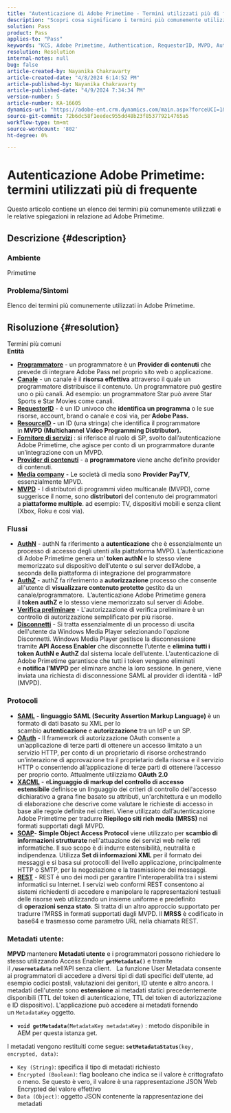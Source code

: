 ```yaml
---
title: "Autenticazione di Adobe Primetime - Termini utilizzati più di frequente"
description: "Scopri cosa significano i termini più comunemente utilizzati in Adobe Primetime."
solution: Pass
product: Pass
applies-to: "Pass"
keywords: "KCS, Adobe Primetime, Authentication, RequestorID, MVPD, AuthN, AuthZ, Adobe Pass"
resolution: Resolution
internal-notes: null
bug: false
article-created-by: Nayanika Chakravarty
article-created-date: "4/8/2024 6:14:52 PM"
article-published-by: Nayanika Chakravarty
article-published-date: "4/9/2024 7:34:34 PM"
version-number: 5
article-number: KA-16605
dynamics-url: "https://adobe-ent.crm.dynamics.com/main.aspx?forceUCI=1&pagetype=entityrecord&etn=knowledgearticle&id=db4a38e4-d3f5-ee11-a1fe-6045bd006295"
source-git-commit: 72b6dc58f1eedec955dd48b23f853779214765a5
workflow-type: tm+mt
source-wordcount: '802'
ht-degree: 0%

---
```


# Autenticazione Adobe Primetime: termini utilizzati più di frequente


Questo articolo contiene un elenco dei termini più comunemente utilizzati e le relative spiegazioni in relazione ad Adobe Primetime.

## Descrizione {#description}


### Ambiente

Primetime

### Problema/Sintomi

Elenco dei termini più comunemente utilizzati in Adobe Primetime.


## Risoluzione {#resolution}

Termini più comuni<br>
<b>Entità</b>

- <u><b>Programmatore</b></u> - un programmatore è un <b>Provider di contenuti</b> che prevede di integrare Adobe Pass nel proprio sito web o applicazione.
- <u><b>Canale</b></u> - un canale è il <b>risorsa effettiva</b> attraverso il quale un programmatore distribuisce il contenuto. Un programmatore può gestire uno o più canali. Ad esempio: un programmatore Star può avere Star Sports e Star Movies come canali.
- <u><b>RequestorID</b></u> - è un ID univoco che <b>identifica un programma</b> o le sue risorse, account, brand o canale e così via, per<b> Adobe Pass. </b>
- <u><b>ResourceID</b></u> - un ID (una stringa) che identifica il programmatore in<b> MVPD (Multichannel Video Programming Distributor). </b>
- <u><b>Fornitore di servizi</b></u> : si riferisce al ruolo di SP, svolto dall’autenticazione Adobe Primetime, che agisce per conto di un programmatore durante un’integrazione con un MVPD.
- <u><b>Provider di contenuti</b></u> - a <b>programmatore </b>viene anche definito provider di contenuti.
- <u><b>Media company</b></u> - Le società di media sono <b>Provider PayTV</b>, essenzialmente MPVD.
- <u><b>MVPD</b></u> - I distributori di programmi video multicanale (MVPD), come suggerisce il nome, sono <b>distributori</b> del contenuto dei programmatori a <b>piattaforme multiple</b>. ad esempio: TV, dispositivi mobili e senza client (Xbox, Roku e così via).


### Flussi

- <u><b>AuthN</b></u> - authN fa riferimento a <b>autenticazione</b> che è essenzialmente un processo di accesso degli utenti alla piattaforma MVPD. L’autenticazione di Adobe Primetime genera un’ <b>token authN </b>e lo stesso viene memorizzato sul dispositivo dell’utente o sul server dell’Adobe, a seconda della piattaforma di integrazione del programmatore
- <u><b>AuthZ</b></u> - authZ fa riferimento a <b>autorizzazione</b> processo che consente all&#39;utente di <b>visualizzare contenuto protetto</b> gestito da un canale/programmatore.  L’autenticazione Adobe Primetime genera il <b>token authZ</b> e lo stesso viene memorizzato sul server di Adobe.
- <u><b>Verifica preliminare</b></u> - L&#39;autorizzazione di verifica preliminare è un controllo di autorizzazione semplificato per più risorse.
- <u><b>Disconnetti</b></u> - Si tratta essenzialmente di un processo di uscita dell&#39;utente da Windows Media Player selezionando l&#39;opzione Disconnetti. Windows Media Player gestisce la disconnessione tramite <b>API Access Enabler</b> che disconnette l’utente e <b>elimina tutti i token AuthN e AuthZ</b> dal sistema locale dell’utente. L’autenticazione di Adobe Primetime garantisce che tutti i token vengano eliminati e <b>notifica l&#39;MVPD</b> per eliminare anche la loro sessione. In genere, viene inviata una richiesta di disconnessione SAML al provider di identità - IdP (MVPD).




### Protocoli

- <b><u>SAML</u></b> - <b>linguaggio SAML (Security Assertion Markup Language)</b> è un formato di dati basato su XML per lo scambio <b>autenticazione</b> e <b>autorizzazione</b> tra un IdP e un SP.
- <u><b>OAuth</b></u> - Il framework di autorizzazione OAuth consente a un’applicazione di terze parti di ottenere un accesso limitato a un servizio HTTP, per conto di un proprietario di risorse orchestrando un’interazione di approvazione tra il proprietario della risorsa e il servizio HTTP o consentendo all’applicazione di terze parti di ottenere l’accesso per proprio conto. Attualmente utilizziamo <b>OAuth 2.0</b>
- <b><u>XACML</u></b> - e<b>Linguaggio di markup del controllo di accesso estensibile</b> definisce un linguaggio dei criteri di controllo dell&#39;accesso dichiarativo a grana fine basato su attributi, un&#39;architettura e un modello di elaborazione che descrive come valutare le richieste di accesso in base alle regole definite nei criteri. Viene utilizzato dall’autenticazione Adobe Primetime per tradurre <b>Riepilogo siti rich media</b> <b>(MRSS)</b> nei formati supportati dagli MVPD.
- <b><u>SOAP</u></b>- <b>Simple Object Access Protocol</b> viene utilizzato per <b>scambio di informazioni strutturate </b>nell&#39;attuazione dei servizi web nelle reti informatiche. Il suo scopo è di indurre estensibilità, neutralità e indipendenza. Utilizza <b>Set di informazioni XML</b> per il formato dei messaggi e si basa sui protocolli del livello applicazione, principalmente HTTP o SMTP, per la negoziazione e la trasmissione dei messaggi.
- <u><b>REST</b></u> - REST è uno dei modi per garantire l&#39;interoperabilità tra i sistemi informatici su Internet. I servizi web conformi REST consentono ai sistemi richiedenti di accedere e manipolare le rappresentazioni testuali delle risorse web utilizzando un insieme uniforme e predefinito di <b>operazioni senza stato</b>. Si tratta di un altro approccio supportato per tradurre l’MRSS in formati supportati dagli MVPD. Il <b>MRSS</b> è codificato in base64 e trasmesso come parametro URL nella chiamata REST.


### Metadati utente:

<b>MPVD </b>mantenere<b> Metadati utente</b> e i programmatori possono richiedere lo stesso utilizzando Access Enabler <b>`getMetadata()`</b> e tramite il <b>`/usermetadata`</b> nell’API senza client.
 
La funzione User Metadata consente ai programmatori di accedere a diversi tipi di dati specifici dell&#39;utente, ad esempio codici postali, valutazioni dei genitori, ID utente e altro ancora. I metadati dell&#39;utente sono <b>estensione</b> ai metadati statici precedentemente disponibili (TTL del token di autenticazione, TTL del token di autorizzazione e ID dispositivo). L&#39;applicazione può accedere ai metadati fornendo un `MetadataKey` oggetto.

- <b>`void getMetadata`</b>`(MetadataKey metadataKey)` : metodo disponibile in AEM per questa istanza get.


I metadati vengono restituiti come segue: <b>`setMetadataStatus`</b>`(key, encrypted, data)`:

- `Key (String)`: specifica il tipo di metadati richiesto
- `Encrypted (Boolean)`: flag booleano che indica se il valore è crittografato o meno. Se questo è vero, il valore è una rappresentazione JSON Web Encrypted del valore effettivo
- `Data (Object)`: oggetto JSON contenente la rappresentazione dei metadati



